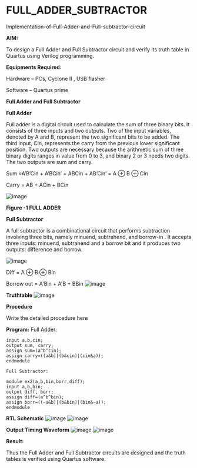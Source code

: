 # FULL_ADDER_SUBTRACTOR

Implementation-of-Full-Adder-and-Full-subtractor-circuit

**AIM:**

To design a Full Adder and Full Subtractor circuit and verify its truth table in Quartus using Verilog programming.

**Equipments Required:**

Hardware – PCs, Cyclone II , USB flasher

Software – Quartus prime

**Full Adder and Full Subtractor**

**Full Adder**

Full adder is a digital circuit used to calculate the sum of three binary bits. It consists of three inputs and two outputs. Two of the input variables, denoted by A and B, represent the two significant bits to be added. The third input, Cin, represents the carry from the previous lower significant position. Two outputs are necessary because the arithmetic sum of three binary digits ranges in value from 0 to 3, and binary 2 or 3 needs two digits. The two outputs are sum and carry.

Sum =A’B’Cin + A’BCin’ + ABCin + AB’Cin’ = A ⊕ B ⊕ Cin 

Carry = AB + ACin + BCin

![image](https://github.com/naavaneetha/FULL_ADDER_SUBTRACTOR/assets/154305477/0f30ba51-5ffb-4198-845f-18e054f675e7)

**Figure -1 FULL ADDER**

**Full Subtractor**

A full subtractor is a combinational circuit that performs subtraction involving three bits, namely minuend, subtrahend, and borrow-in . It accepts three inputs: minuend, subtrahend and a borrow bit and it produces two outputs: difference and borrow.

![image](https://github.com/naavaneetha/FULL_ADDER_SUBTRACTOR/assets/154305477/02b24f51-ab51-4304-9ad6-7b81ffc1ead5)

Diff = A ⊕ B ⊕ Bin 

Borrow out = A'Bin + A'B + BBin
![image](https://github.com/user-attachments/assets/810d6c12-a370-4fc4-9e8c-cd1d57bfb176)


**Truthtable**
![image](https://github.com/user-attachments/assets/acb82e81-706c-4f54-a3d1-d3aae49fabcd)


**Procedure**

Write the detailed procedure here

**Program:**
Full Adder: 

~~~module ex(a,b,cin,sum,carry);
input a,b,cin;
output sum, carry;
assign sum=(a^b^cin);
assign carry=((a&b)|(b&cin)|(cin&a));
endmodule

Full Subtractor:

module ex2(a,b,bin,borr,diff);
input a,b,bin;
output diff, borr;
assign diff=(a^b^bin);
assign borr=((~a&b)|(b&bin)|(bin&~a));
endmodule
~~~
**RTL Schematic**
![image](https://github.com/user-attachments/assets/ca371c30-4d11-4f77-a386-0423a5022e86)
![image](https://github.com/user-attachments/assets/7a295b31-e5eb-43fa-85bd-bcc93b77876c)



**Output Timing Waveform**
![image](https://github.com/user-attachments/assets/244c100f-e090-4894-84b4-8a0b73f1f641)
![image](https://github.com/user-attachments/assets/1d539bdd-557c-4be5-b65d-75a6f70083f0)



**Result:**

Thus the Full Adder and Full Subtractor circuits are designed and the truth tables is verified using Quartus software.



